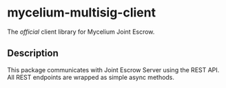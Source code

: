 # mycelium-multisig-client


The *official* client library for Mycelium Joint Escrow. 

## Description

This package communicates with Joint Escrow Server using the REST API. All REST endpoints are wrapped as simple async methods.